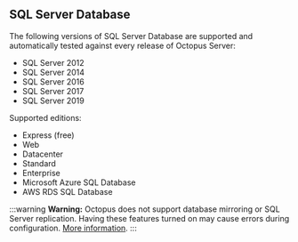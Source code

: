 ## SQL Server Database

The following versions of SQL Server Database are supported and automatically tested against every release of Octopus Server:

- SQL Server 2012
- SQL Server 2014
- SQL Server 2016
- SQL Server 2017
- SQL Server 2019

Supported editions:

- Express (free)
- Web
- Datacenter
- Standard
- Enterprise
- Microsoft Azure SQL Database
- AWS RDS SQL Database

:::warning
**Warning:** Octopus does not support database mirroring or SQL Server replication. Having these features turned on may cause errors during configuration. [More information](/docs/administration/data/octopus-database/index.md#Octopusdatabase-highavailability).
:::


